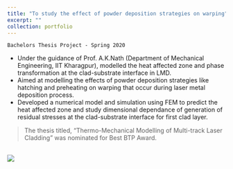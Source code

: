 ```yaml
---
title: "To study the effect of powder deposition strategies on warping"
excerpt: ""
collection: portfolio
---
```


`Bachelors Thesis Project - Spring 2020`

* Under the guidance of Prof. A.K.Nath (Department of Mechanical Engineering, IIT Kharagpur), modelled the heat affected zone and phase transformation at the clad-substrate interface in LMD.
* Aimed at modelling the effects of powder deposition strategies like hatching and preheating on warping that occur during laser metal deposition process.
* Developed a numerical model and simulation using FEM to predict the heat affected zone and study dimensional dependance of generation of residual stresses at the clad-substrate interface for first clad layer​.
> The thesis titled, “Thermo-Mechanical Modelling of Multi-track Laser Cladding” was nominated for Best BTP Award.

<br/><img src='/images/500x300.png'>